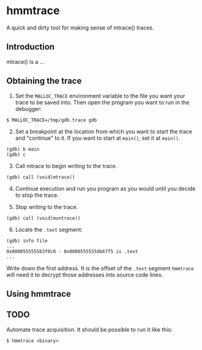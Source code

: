 # hmmtrace
A quick and dirty tool for making sense of mtrace() traces.

## Introduction
mtrace() is a ...

## Obtaining the trace

1. Set the `MALLOC_TRACE` environment variable to the file you want your trace to be saved into.
Then open the program you want to run in the debugger:

```
$ MALLOC_TRACE=/tmp/gdb.trace gdb
```

2. Set a breakpoint at the location from which you want to start the trace and "continue" to it. If you want to start at `main()`, set it at `main()`.

```
(gdb) b main
(gdb) c
```

3. Call mtrace to begin writing to the trace.

```
(gdb) call (void)mtrace()
```

4. Continue execution and run you program as you would until you decide to stop the trace.

5. Stop writing to the trace.

```
(gdb) call (void)muntrace()
```

6. Locate the `.text` segment:

```
(gdb) info file
...
0x000055555563f0c0 - 0x0000555555db67f5 is .text
...
```

Write down the first address. It is the offset of the `.text` segment `hmmtrace` will need it to decrypt those addresses into source code lines.

## Using hmmtrace

## TODO
Automate trace acquisition. It should be possible to run it like this:
```
$ hmmtrace <binary>
```